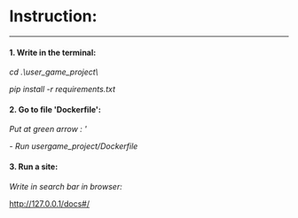 <h1>Instruction:</h1>
<hr>
<h4>1. Write in the terminal:</h4> 

<p><i> cd .\user_game_project\</i></p>

<p><i>pip install -r requirements.txt</i></p>

<h4>2. Go to file 'Dockerfile':</h4> 

<p><i>Put at green arrow : '</i></p>

<p><i>- Run usergame_project/Dockerfile</i></p>

<h4>3. Run a site:</h4> 

<p><i>Write in search bar in browser:</i></p>

http://127.0.0.1/docs#/


